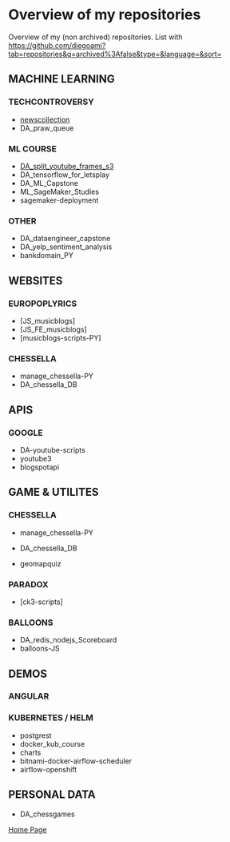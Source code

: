 # Overview of my repositories

Overview of my (non archived) repositories. List with https://github.com/diegoami?tab=repositories&q=archived%3Afalse&type=&language=&sort=

## MACHINE LEARNING

### TECHCONTROVERSY

* [newscollection](http://github.com/diegoam/newscollection)
* DA_praw_queue

### ML COURSE

* [DA_split_youtube_frames_s3](http://github.com/diegoam/DA_split_youtube_frames_s3)
* DA_tensorflow_for_letsplay
* DA_ML_Capstone
* ML_SageMaker_Studies
* sagemaker-deployment


### OTHER

* DA_dataengineer_capstone
* DA_yelp_sentiment_analysis
* bankdomain_PY

## WEBSITES

### EUROPOPLYRICS

* [JS_musicblogs]
* [JS_FE_musicblogs]
* [musicblogs-scripts-PY] 

### CHESSELLA

* manage_chessella-PY
* DA_chessella_DB

## APIS

### GOOGLE

* DA-youtube-scripts
* youtube3
* blogspotapi


## GAME & UTILITES

### CHESSELLA

* manage_chessella-PY
* DA_chessella_DB 

* geomapquiz 

### PARADOX

* [ck3-scripts]

### BALLOONS

* DA_redis_nodejs_Scoreboard
* balloons-JS

## DEMOS

### ANGULAR


### KUBERNETES / HELM

* postgrest
* docker_kub_course
* charts
* bitnami-docker-airflow-scheduler
* airflow-openshift


## PERSONAL DATA

* DA_chessgames

[Home Page](http://www.amicabile.com/)
